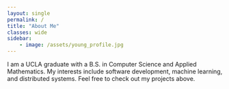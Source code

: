 ```yaml
---
layout: single
permalink: /
title: "About Me"
classes: wide
sidebar:
    - image: /assets/young_profile.jpg
---
```


I am a UCLA graduate with a B.S. in Computer Science and Applied Mathematics. My interests include software development, machine learning, and distributed systems. Feel free to check out my projects above.